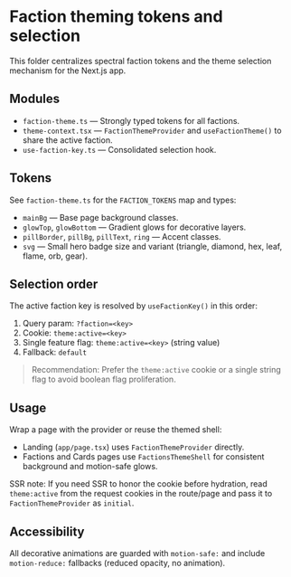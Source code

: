 # Faction theming tokens and selection

This folder centralizes spectral faction tokens and the theme selection mechanism for the Next.js app.

## Modules

- `faction-theme.ts` — Strongly typed tokens for all factions.
- `theme-context.tsx` — `FactionThemeProvider` and `useFactionTheme()` to share the active faction.
- `use-faction-key.ts` — Consolidated selection hook.

## Tokens

See `faction-theme.ts` for the `FACTION_TOKENS` map and types:

- `mainBg` — Base page background classes.
- `glowTop`, `glowBottom` — Gradient glows for decorative layers.
- `pillBorder`, `pillBg`, `pillText`, `ring` — Accent classes.
- `svg` — Small hero badge size and variant (triangle, diamond, hex, leaf, flame, orb, gear).

## Selection order

The active faction key is resolved by `useFactionKey()` in this order:

1. Query param: `?faction=<key>`
2. Cookie: `theme:active=<key>`
3. Single feature flag: `theme:active=<key>` (string value)
4. Fallback: `default`

> Recommendation: Prefer the `theme:active` cookie or a single string flag to avoid boolean flag proliferation.

## Usage

Wrap a page with the provider or reuse the themed shell:

- Landing (`app/page.tsx`) uses `FactionThemeProvider` directly.
- Factions and Cards pages use `FactionsThemeShell` for consistent background and motion-safe glows.

SSR note: If you need SSR to honor the cookie before hydration, read `theme:active` from the request cookies in the route/page and pass it to `FactionThemeProvider` as `initial`.

## Accessibility

All decorative animations are guarded with `motion-safe:` and include `motion-reduce:` fallbacks (reduced opacity, no animation).
